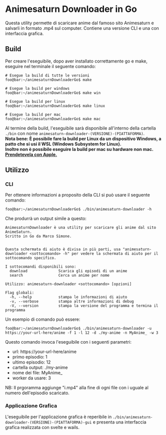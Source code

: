 # Animesaturn Downloader in Go

Questa utility permette di scaricare anime dal famoso sito Animesaturn e salvarli in formato .mp4 sul computer. Contiene una versione CLI e una con interfaccia grafica.

## Build

Per creare l'eseguibile, dopo aver installato correttamente go e make, eseguire nel terminale il seguente comando:

```console
# Esegue la build di tutte le versioni
foo@bar:~/animesaturnDownloaderGo$ make

# Esegue la build per windows
foo@bar:~/animesaturnDownloaderGo$ make win

# Esegue la build per linux
foo@bar:~/animesaturnDownloaderGo$ make linux

# Esegue la build per mac
foo@bar:~/animesaturnDownloaderGo$ make mac
```
Al termine della build, l'eseguibile sarà disponibile all'interno della cartella `./bin` con nome `animesaturn-downloader-(VERSIONE)-(PIATTAFORMA)`. <br>
**Nota bene: È possibile fare la build per Linux da un dispositivo Windows, a patto che si usi il WSL (Windows Subsystem for Linux).** <br>
**Inoltre non è possibile eseguire la build per mac su hardware non mac. [Prendetevela con Apple.](https://github.com/wailsapp/wails/issues/1041#issuecomment-2492133624)**

## Utilizzo

### CLI

Per ottenere informazioni a proposito della CLI si può usare il seguente comando:

```console
foo@bar:~/animesaturnDownloaderGo$ ./bin/animesaturn-downloader -h
```

Che produrrà un output simile a questo:

```console
AnimesaturnDownloader è una utility per scaricare gli anime dal sito AnimeSaturn.
Scritto in Go da Marco Simone.


Questa schermata di aiuto è divisa in più parti, usa "animesaturn-downloader <sottocomando> -h" per vedere la schermata di aiuto per il sottocomando specifico.

I sottocomandi disponibili sono:
  download              Scarica gli episodi di un anime
  search                Cerca un anime per nome

Utilizzo: animesaturn-downloader <sottocomando> [opzioni]

Flag globali:
  -h, --help            stampa le informazioni di aiuto
  -v, --verbose         stampa altre informazioni di debug
  -V, --version         stampa la versione del programma e termina il programma
```

Un esempio di comando può essere:

```console
foo@bar:~/animesaturnDownloaderGo$ ./bin/animesaturn-downloader -u https://your-url-here/anime -f 1 -l 12 -d ./my-anime -n MyAnime_ -w 3
```

Questo comando invoca l'eseguibile con i seguenti parametri:

-   url: https[]()://your-url-here/anime
-   primo episodio: 1
-   ultimo episodio: 12
-   cartella output: ./my-anime
-   nome dei file: MyAnime\_
-   worker da usare: 3

NB: Il prgoramma aggiunge "i.mp4" alla fine di ogni file con i uguale al numero dell'episodio scaricato.

### Applicazione Grafica

L'eseguibile per l'applicazione grafica è reperibile in `./bin/animesaturn-downloader-(VERSIONE)-(PIATTAFORMA)-gui` e presenta una interfaccia grafica realizzata con svelte e wails.
